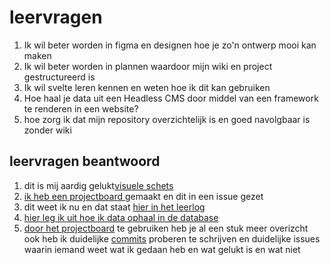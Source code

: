 <h1>leervragen</h2>

<ol>
<li>
    Ik wil beter worden in figma en designen hoe je zo'n ontwerp mooi kan maken 


</li>
<li>Ik wil beter worden in plannen waardoor mijn wiki en project gestructureerd is 

</li>

<li>
    Ik wil svelte leren kennen en weten hoe ik dit kan gebruiken
</li>

<li>
    Hoe haal je data uit een Headless CMS door middel van een framework te renderen in een website?
</li>
<li>hoe zorg ik dat mijn repository overzichtelijk is en goed navolgbaar is zonder wiki</li>
</ol>


<h2>leervragen beantwoord</h2>
<ol>
    <li>dit is mij aardig gelukt<a href="https://github.com/yujing-student/your-tribe-for-life-profile-card/issues/7#issuecomment-2348321502">visuele schets
    </li>
        <li>
            ik heb een <a href="https://github.com/users/yujing-student/projects/11?pane=issue&itemId=79554190&issue=yujing-student%7Cyour-tribe-for-life-profile-card%7C26">projectboard </a>gemaakt en dit in een issue gezet
        </li>
                <li>
                    dit weet ik nu en dat staat <a href="https://github.com/yujing-student/i-love-web/blob/main/learning-journal/sprint13/week1.md#2-9-2024">hier in het leerlog</a> 
                </li>
                <li>
                    <a href="https://github.com/yujing-student/i-love-web/blob/main/learning-journal/sprint13/week1.md#4-9">hier leg ik uit hoe ik data ophaal in de database
                </li>
                        <li>
                           door het  <a href="https://github.com/users/yujing-student/projects/11">projectboard</a> te gebruiken heb je al een stuk meer overizcht 
                            ook heb ik duidelijke <a href="https://github.com/yujing-student/your-tribe-for-life-profile-card/commits/main/">commits</a> proberen te schrijven
                            en duidelijke issues waarin iemand weet wat ik gedaan heb en wat gelukt is en wat niet
                     </li>
</ol>
